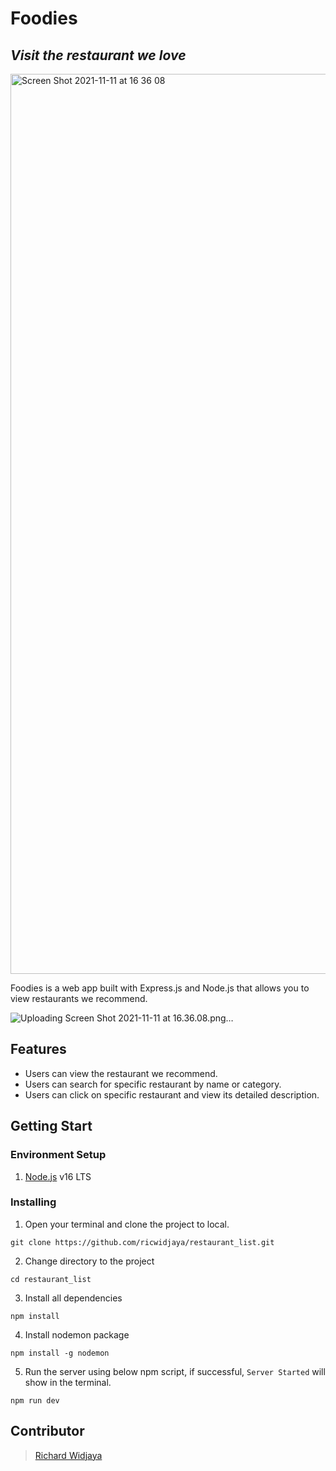# Foodies
## _Visit the restaurant we love_

<img width="1440" alt="Screen Shot 2021-11-11 at 16 36 08" src="https://user-images.githubusercontent.com/43133690/141269712-2cb14288-3814-4e0b-a3d7-332bc3aa46cf.png">


Foodies is a web app built with Express.js and Node.js that allows you to view restaurants we recommend.

![Uploading Screen Shot 2021-11-11 at 16.36.08.png…]()

## Features

-  Users can view the restaurant we recommend.
-  Users can search for specific restaurant by name or category.
-  Users can click on specific restaurant and view its detailed description.

## Getting Start

### Environment Setup
1. [Node.js](https://nodejs.org/en/) v16 LTS

### Installing

1. Open your terminal and clone the project to local.
```
git clone https://github.com/ricwidjaya/restaurant_list.git
```

2. Change directory to the project
```
cd restaurant_list
```

3. Install all dependencies
```
npm install
```

4. Install nodemon package
```
npm install -g nodemon
```

5. Run the server using below npm script, if successful, `Server Started` will show in the terminal.
```
npm run dev
```

## Contributor
> [Richard Widjaya](https://github.com/ricwidjaya)
